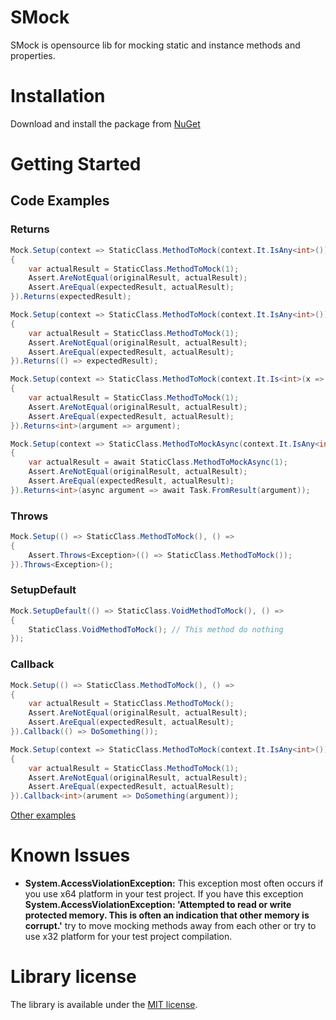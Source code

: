# SMock
SMock is opensource lib for mocking static and instance methods and properties.
# Installation
Download and install the package from [NuGet](https://www.nuget.org/packages/SMock/)
# Getting Started
## Code Examples
### Returns
```cs
Mock.Setup(context => StaticClass.MethodToMock(context.It.IsAny<int>()), () =>
{
    var actualResult = StaticClass.MethodToMock(1);
    Assert.AreNotEqual(originalResult, actualResult);
    Assert.AreEqual(expectedResult, actualResult);
}).Returns(expectedResult);

Mock.Setup(context => StaticClass.MethodToMock(context.It.IsAny<int>()), () =>
{
    var actualResult = StaticClass.MethodToMock(1);
    Assert.AreNotEqual(originalResult, actualResult);
    Assert.AreEqual(expectedResult, actualResult);
}).Returns(() => expectedResult);

Mock.Setup(context => StaticClass.MethodToMock(context.It.Is<int>(x => x == 1)), () =>
{
    var actualResult = StaticClass.MethodToMock(1);
    Assert.AreNotEqual(originalResult, actualResult);
    Assert.AreEqual(expectedResult, actualResult);
}).Returns<int>(argument => argument);

Mock.Setup(context => StaticClass.MethodToMockAsync(context.It.IsAny<int>()), async () =>
{
    var actualResult = await StaticClass.MethodToMockAsync(1);
    Assert.AreNotEqual(originalResult, actualResult);
    Assert.AreEqual(expectedResult, actualResult);
}).Returns<int>(async argument => await Task.FromResult(argument));
```
### Throws
```cs
Mock.Setup(() => StaticClass.MethodToMock(), () =>
{
    Assert.Throws<Exception>(() => StaticClass.MethodToMock());
}).Throws<Exception>();
```
### SetupDefault
```cs
Mock.SetupDefault(() => StaticClass.VoidMethodToMock(), () =>
{
    StaticClass.VoidMethodToMock(); // This method do nothing
});
```
### Callback
```cs
Mock.Setup(() => StaticClass.MethodToMock(), () =>
{
    var actualResult = StaticClass.MethodToMock();
    Assert.AreNotEqual(originalResult, actualResult);
    Assert.AreEqual(expectedResult, actualResult);
}).Callback(() => DoSomething());

Mock.Setup(context => StaticClass.MethodToMock(context.It.IsAny<int>()), () =>
{
    var actualResult = StaticClass.MethodToMock(1);
    Assert.AreNotEqual(originalResult, actualResult);
    Assert.AreEqual(expectedResult, actualResult);
}).Callback<int>(arument => DoSomething(argument));
```
[Other examples](https://github.com/SvetlovA/static-mock/tree/master/src/StaticMock.Tests)
# Known Issues
* **System.AccessViolationException:** This exception most often occurs if you use x64 platform in your test project. If you have this exception **System.AccessViolationException: 'Attempted to read or write protected memory. This is often an indication that other memory is corrupt.'** try to move mocking methods away from each other or try to use x32 platform for your test project compilation.
# Library license
The library is available under the [MIT license](https://github.com/SvetlovA/static-mock/blob/master/LICENSE).